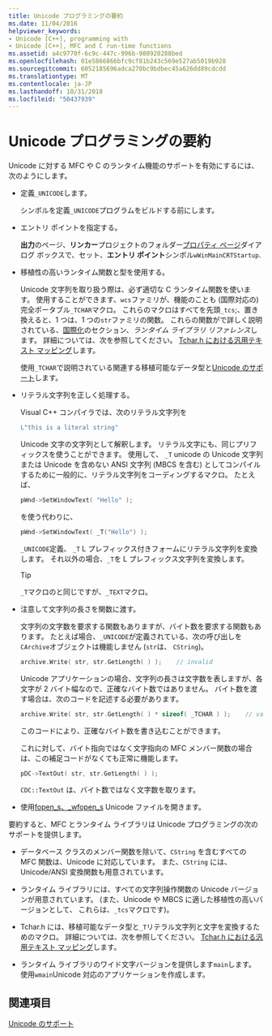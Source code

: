 ```yaml
---
title: Unicode プログラミングの要約
ms.date: 11/04/2016
helpviewer_keywords:
- Unicode [C++], programming with
- Unicode [C++], MFC and C run-time functions
ms.assetid: a4c9770f-6c9c-447c-996b-980920288bed
ms.openlocfilehash: 01e5866866bfc9cf81b243c569e527ab5019b928
ms.sourcegitcommit: 6052185696adca270bc9bdbec45a626dd89cdcdd
ms.translationtype: MT
ms.contentlocale: ja-JP
ms.lasthandoff: 10/31/2018
ms.locfileid: "50437939"
---
```

# <a name="unicode-programming-summary"></a>Unicode プログラミングの要約

Unicode に対する MFC や C のランタイム機能のサポートを有効にするには、次のようにします。

- 定義`_UNICODE`します。

   シンボルを定義`_UNICODE`プログラムをビルドする前にします。

- エントリ ポイントを指定する。

   **出力**のページ、**リンカー**プロジェクトのフォルダー[プロパティ ページ](../ide/property-pages-visual-cpp.md)ダイアログ ボックスで、セット、**エントリ ポイント**シンボル`wWinMainCRTStartup`.

- 移植性の高いランタイム関数と型を使用する。

   Unicode 文字列を取り扱う際は、必ず適切な C ランタイム関数を使います。 使用することができます、`wcs`ファミリが、機能のことも (国際対応の) 完全ポータブル`_TCHAR`マクロ。 これらのマクロはすべてを先頭`_tcs`;、置き換えると、1 つは、1 つの`str`ファミリの関数。 これらの関数がで詳しく説明されている、[国際化](../c-runtime-library/internationalization.md)のセクション、*ランタイム ライブラリ リファレンス*します。 詳細については、次を参照してください。 [Tchar.h における汎用テキスト マッピング](../text/generic-text-mappings-in-tchar-h.md)します。

   使用`_TCHAR`で説明されている関連する移植可能なデータ型と[Unicode のサポート](../text/support-for-unicode.md)します。

- リテラル文字列を正しく処理する。

   Visual C++ コンパイラでは、次のリテラル文字列を

    ```cpp
    L"this is a literal string"
    ```

   Unicode 文字の文字列として解釈します。 リテラル文字にも、同じプリフィックスを使うことができます。 使用して、 `_T` unicode の Unicode 文字列または Unicode を含めない ANSI 文字列 (MBCS を含む) としてコンパイルするために一般的に、リテラル文字列をコーディングするマクロ。 たとえば、

    ```cpp
    pWnd->SetWindowText( "Hello" );
    ```

   を使う代わりに、

    ```cpp
    pWnd->SetWindowText( _T("Hello") );
    ```

   `_UNICODE`定義、 `_T` L プレフィックス付きフォームにリテラル文字列を変換します。 それ以外の場合、`_T`を L プレフィックス文字列を変換します。

    > [!TIP]
    >  `_T`マクロのと同じですが、`_TEXT`マクロ。

- 注意して文字列の長さを関数に渡す。

   文字列の文字数を要求する関数もありますが、バイト数を要求する関数もあります。 たとえば場合、`_UNICODE`が定義されている、次の呼び出しを`CArchive`オブジェクトは機能しません (`str`は、 `CString`)。

    ```cpp
    archive.Write( str, str.GetLength( ) );    // invalid
    ```

   Unicode アプリケーションの場合、文字列の長さは文字数を表しますが、各文字が 2 バイト幅なので、正確なバイト数ではありません。 バイト数を渡す場合は、次のコードを記述する必要があります。

    ```cpp
    archive.Write( str, str.GetLength( ) * sizeof( _TCHAR ) );    // valid
    ```

   このコードにより、正確なバイト数を書き込むことができます。

   これに対して、バイト指向ではなく文字指向の MFC メンバー関数の場合は、この補足コードがなくても正常に機能します。

    ```cpp
    pDC->TextOut( str, str.GetLength( ) );
    ```

   `CDC::TextOut` は、バイト数ではなく文字数を取ります。

- 使用[fopen_s、_wfopen_s](../c-runtime-library/reference/fopen-s-wfopen-s.md) Unicode ファイルを開きます。

要約すると、MFC とランタイム ライブラリは Unicode プログラミングの次のサポートを提供します。

- データベース クラスのメンバー関数を除いて、`CString` を含むすべての MFC 関数は、Unicode に対応しています。 また、`CString` には、Unicode/ANSI 変換関数も用意されています。

- ランタイム ライブラリには、すべての文字列操作関数の Unicode バージョンが用意されています。 (また、Unicode や MBCS に適した移植性の高いバージョンとして、 これらは、`_tcs`マクロです)。

- Tchar.h には、移植可能なデータ型と`_T`リテラル文字列と文字を変換するためのマクロ。 詳細については、次を参照してください。 [Tchar.h における汎用テキスト マッピング](../text/generic-text-mappings-in-tchar-h.md)します。

- ランタイム ライブラリのワイド文字バージョンを提供します`main`します。 使用`wmain`Unicode 対応のアプリケーションを作成します。

## <a name="see-also"></a>関連項目

[Unicode のサポート](../text/support-for-unicode.md)
